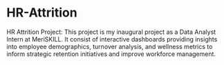 # HR-Attrition
HR Attrition Project: This project is my inaugural project as a Data Analyst Intern at MeriSKILL. It consist of interactive dashboards providing insights into employee demographics, turnover analysis, and wellness metrics to inform strategic retention initiatives and improve workforce management.
